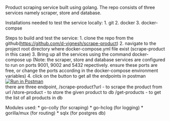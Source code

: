 Product scraping service built using golang. The repo consists of three services namely scraper, store and database.

Installations needed to test the service locally:
    1. git
    2. docker
    3. docker-compse

Steps to build and test the service:
    1. clone the repo from the github(https://github.com/d-vignesh/scrape-product)
    2. navigate to the project root directory where docker-compose.yml file exist (scrape-product in this case)
    3. Bring up all the services using the command
            docker-compose up
       (Note: the scraper, store and database services are configured to run on ports 9001, 9002 and 5432 repectively. ensure these ports are free, or change the ports according in the docker-compose environment variables)
    4. click on the button to get all the endpoints in postman <br/>[![Run in Postman](https://run.pstmn.io/button.svg)](https://god.postman.co/run-collection/11a39d0cbb511338e62b)<br/> 
        there are three endpoint,
            /scrape-product?url - to scrape the product from url
            /store-product - to store the given product to db
            /get-products - to get the list of all products in db

Modules used:
    * go-colly (for scraping)
    * go-hclog (for logging)
    * gorilla/mux (for routing)
    * sqlx (for postgres db)